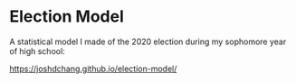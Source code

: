 # Election Model

A statistical model I made of the 2020 election during my sophomore year of high school:

https://joshdchang.github.io/election-model/

